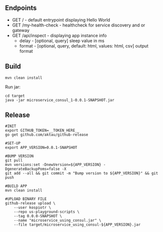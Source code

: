 ## Endpoints

* GET / - default entrypoint displaying Hello World
* GET /my-health-check - healthcheck for service discovery and or gateway
* GET /api/inspect - displaying app instance info
  * delay - [optional, query] sleep value in ms
  * format - [optional, query, default: html, values: html, csv] output format 

## Build

`mvn clean install`

Run jar:

```
cd target
java -jar microservice_consul_1-0.0.1-SNAPSHOT.jar
```

## Release

```
#INIT
export GITHUB_TOKEN=__TOKEN_HERE__
go get github.com/aktau/github-release

#SET-UP
export APP_VERSION=0.0.1-SNAPSHOT

#BUMP VERSION
git pull
mvn versions:set -DnewVersion=${APP_VERSION} -DgenerateBackupPoms=false -X
git add --all && git commit -m "Bump version to ${APP_VERSION}" && git push

#BUILD APP
mvn clean install

#UPLOAD BINARY FILE
github-release upload \
    --user kospiotr \
    --repo us-playground-scripts \
    --tag 0.0.0-SNAPSHOT \
    --name "microservice_using_consul.jar" \
    --file target/microservice_using_consul-${APP_VERSION}.jar
```
